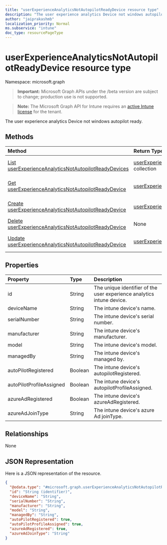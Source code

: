 ```yaml
---
title: "userExperienceAnalyticsNotAutopilotReadyDevice resource type"
description: "The user experience analytics Device not windows autopilot ready."
author: "jaiprakashmb"
localization_priority: Normal
ms.subservice: "intune"
doc_type: resourcePageType
---
```


# userExperienceAnalyticsNotAutopilotReadyDevice resource type

Namespace: microsoft.graph

> **Important:** Microsoft Graph APIs under the /beta version are subject to change; production use is not supported.

> **Note:** The Microsoft Graph API for Intune requires an [active Intune license](https://go.microsoft.com/fwlink/?linkid=839381) for the tenant.

The user experience analytics Device not windows autopilot ready.

## Methods
|Method|Return Type|Description|
|:---|:---|:---|
|[List userExperienceAnalyticsNotAutopilotReadyDevices](../api/intune-devices-userexperienceanalyticsnotautopilotreadydevice-list.md)|[userExperienceAnalyticsNotAutopilotReadyDevice](../resources/intune-devices-userexperienceanalyticsnotautopilotreadydevice.md) collection|List properties and relationships of the [userExperienceAnalyticsNotAutopilotReadyDevice](../resources/intune-devices-userexperienceanalyticsnotautopilotreadydevice.md) objects.|
|[Get userExperienceAnalyticsNotAutopilotReadyDevice](../api/intune-devices-userexperienceanalyticsnotautopilotreadydevice-get.md)|[userExperienceAnalyticsNotAutopilotReadyDevice](../resources/intune-devices-userexperienceanalyticsnotautopilotreadydevice.md)|Read properties and relationships of the [userExperienceAnalyticsNotAutopilotReadyDevice](../resources/intune-devices-userexperienceanalyticsnotautopilotreadydevice.md) object.|
|[Create userExperienceAnalyticsNotAutopilotReadyDevice](../api/intune-devices-userexperienceanalyticsnotautopilotreadydevice-create.md)|[userExperienceAnalyticsNotAutopilotReadyDevice](../resources/intune-devices-userexperienceanalyticsnotautopilotreadydevice.md)|Create a new [userExperienceAnalyticsNotAutopilotReadyDevice](../resources/intune-devices-userexperienceanalyticsnotautopilotreadydevice.md) object.|
|[Delete userExperienceAnalyticsNotAutopilotReadyDevice](../api/intune-devices-userexperienceanalyticsnotautopilotreadydevice-delete.md)|None|Deletes a [userExperienceAnalyticsNotAutopilotReadyDevice](../resources/intune-devices-userexperienceanalyticsnotautopilotreadydevice.md).|
|[Update userExperienceAnalyticsNotAutopilotReadyDevice](../api/intune-devices-userexperienceanalyticsnotautopilotreadydevice-update.md)|[userExperienceAnalyticsNotAutopilotReadyDevice](../resources/intune-devices-userexperienceanalyticsnotautopilotreadydevice.md)|Update the properties of a [userExperienceAnalyticsNotAutopilotReadyDevice](../resources/intune-devices-userexperienceanalyticsnotautopilotreadydevice.md) object.|

## Properties
|Property|Type|Description|
|:---|:---|:---|
|id|String|The unique identifier of the user experience analytics intune device.|
|deviceName|String|The intune device's name.|
|serialNumber|String|The intune device's serial number.|
|manufacturer|String|The intune device's manufacturer.|
|model|String|The intune device's model.|
|managedBy|String|The intune device's managed by.|
|autoPilotRegistered|Boolean|The intune device's autopilotRegistered.|
|autoPilotProfileAssigned|Boolean|The intune device's autopilotProfileAssigned.|
|azureAdRegistered|Boolean|The intune device's azureAdRegistered.|
|azureAdJoinType|String|The intune device's azure Ad joinType.|

## Relationships
None

## JSON Representation
Here is a JSON representation of the resource.
<!-- {
  "blockType": "resource",
  "keyProperty": "id",
  "@odata.type": "microsoft.graph.userExperienceAnalyticsNotAutopilotReadyDevice"
}
-->
``` json
{
  "@odata.type": "#microsoft.graph.userExperienceAnalyticsNotAutopilotReadyDevice",
  "id": "String (identifier)",
  "deviceName": "String",
  "serialNumber": "String",
  "manufacturer": "String",
  "model": "String",
  "managedBy": "String",
  "autoPilotRegistered": true,
  "autoPilotProfileAssigned": true,
  "azureAdRegistered": true,
  "azureAdJoinType": "String"
}
```
